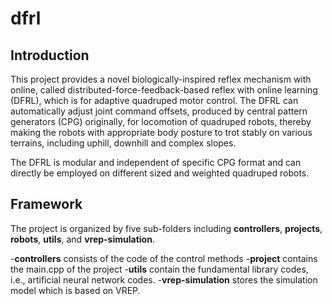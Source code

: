 # dfrl


## Introduction

This project provides a novel biologically-inspired reflex mechanism with online, called distributed-force-feedback-based reflex with online learning (DFRL), which is for adaptive quadruped motor control. The DFRL can automatically adjust joint command offsets, produced by central pattern generators (CPG) originally, for locomotion of quadruped robots, thereby making the robots with appropriate body posture to trot stably on various terrains, including uphill, downhill and complex slopes.

The DFRL is modular and independent of specific CPG format and can directly be employed on different sized and weighted quadruped robots.

## Framework

The project is organized by five sub-folders including **controllers**, **projects**, **robots**, **utils**, and **vrep-simulation**.

-**controllers** consists of the code of the control methods
-**project** contains the main.cpp of the project
-**utils** contain the fundamental library codes, i.e., artificial neural network codes.
-**vrep-simulation** stores the simulation model which is based on VREP.




